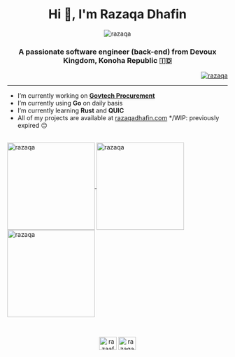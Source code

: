 <h1 align="center">Hi 👋, I'm Razaqa Dhafin</h1>
<p align="center"> <img src="https://komarev.com/ghpvc/?username=razaqa&label=Profile%20views&color=0e75b6&style=flat" alt="razaqa" /> </p>
<h3 align="center">A passionate software engineer (back-end) from Devoux Kingdom, Konoha Republic 🇮🇩</h3>
<p align="right"> <a href="https://github.com/ryo-ma/github-profile-trophy"><img src="https://github-profile-trophy.vercel.app/?username=razaqa&theme=radical&no-bg=true&rank=-?" alt="razaqa" /></a> </p>

-----

- I’m currently working on [**Govtech Procurement**](https://www.eproc-gov.tech)
- I’m currently using **Go** on daily basis
- I’m currently learning **Rust** and **QUIC**
- All of my projects are available at [razaqadhafin.com](razaqadhafin.com) */WIP: previously expired 😔

<br>

<a href="https://github.com/razaqa/razaqa">
  <img height=200 align="center" src="https://github-readme-stats-alpha-lac-92.vercel.app/api/top-langs?username=razaqa&show_icons=true&size_weight=0.01&count_weight=1&layout=compact&theme=radical&langs_count=10&count_private=true&role=OWNER,ORGANIZATION_MEMBER,COLLABORATOR&include_all_commits=true&card_width=320" alt="razaqa" />
</a>
<a href="https://github.com/razaqa/razaqa">
  <img height=200 align="center" src="https://github-readme-stats-alpha-lac-92.vercel.app/api?username=razaqa&show_icons=true&locale=en&hide_rank=true&theme=radical&count_private=true&role=OWNER,ORGANIZATION_MEMBER,COLLABORATOR&include_all_commits=true" alt="razaqa" />
</a>
<a>
  <img height=200 align="center" src="https://github-readme-streak-stats.herokuapp.com/?user=razaqa&theme=radical" alt="razaqa" /></p>
</a>

<br>

<p align="center">
<a href="https://linkedin.com/in/razaaf" target="blank"><img align="center" src="https://raw.githubusercontent.com/rahuldkjain/github-profile-readme-generator/master/src/images/icons/Social/linked-in-alt.svg" alt="razaaf" height="30" width="40" /></a>
<a href="https://instagram.com/razaqa.dhafin_" target="blank"><img align="center" src="https://raw.githubusercontent.com/rahuldkjain/github-profile-readme-generator/master/src/images/icons/Social/instagram.svg" alt="razaqa.dhafin_" height="30" width="40" /></a>
</p>
